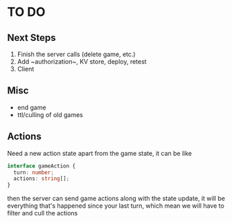 # TO DO

## Next Steps

1. Finish the server calls (delete game, etc.)
3. Add ~authorization~, KV store, deploy, retest
4. Client

## Misc

- end game
- ttl/culling of old games

## Actions

Need a new action state apart from the game state, it can be like

```typescript
interface gameAction {
  turn: number;
  actions: string[];
}
```

then the server can send game actions along with the state update, it will be everything that's happened since your last turn, which mean we will have
to filter and cull the actions
